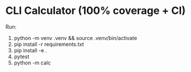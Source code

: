 # CLI Calculator (100% coverage + CI)

Run:
1) python -m venv .venv && source .venv/bin/activate
2) pip install -r requirements.txt
3) pip install -e .
4) pytest
5) python -m calc
